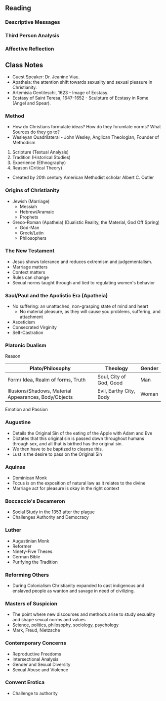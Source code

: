 ## Reading
### Descriptive Messages
### Third Person Analysis
### Affective Reflection

## Class Notes
- Guest Speaker: Dr. Jeanine Viau.
- Apatheia: the attention shift towards sexuality and sexual pleasure in Christianity.
- Artemisia Gentileschi, 1623 - Image of Ecstasy. 
- Ecstasy of Saint Teresa, 1647–1652 - Sculpture of Ecstasy in Rome (Angel and Spear).
### Method
- How do Christians formulate ideas? How do they forumlate norms? What Sources do they go to?
- Wesleyan Quadrilateral - John Wesley, Anglican Theologian, Founder of Methodism 
1. Scripture (Textual Analysis)
2. Tradition (Historical Studies)
3. Experience (Ethnography)
4. Reason (Critical Theory)
- Created by 20th century American Methodist scholar Albert C. Outler
### Origins of Christianity
- Jewish (Marriage)
	- Messiah
	- Hebrew/Aramaic
	- Prophets
- Greco-Roman (Apatheia) (Dualistic Reality, the Material, God Off Spring)
	- God-Man
	- Greek/Latin
	- Philosophers
### The New Testament
- Jesus shows tolerance and reduces extremism and judgementalism.
- Marriage matters
- Context matters
- Rules can change
- Sexual norms taught through and tied to regulating women's behavior
### Saul/Paul and the Apolistic Era (Apatheia)
- No suffering: an unattached, non-grasping state of mind and heart
	- No material pleasure, as they will cause you problems, suffering, and attachment
- Asceticism
- Consecrated Virginity
- Self-Castration
### Platonic Dualism

Reason

| Plato/Philosophy | Theology | Gender |
| ---- | ---- | ---- |
| Form/ Idea, Realm of forms, Truth | Soul, City of God, Good | Man |
| Illusions/Shadows, Material Appearances, Body/Objects | Evil, Earthy City, Body | Woman |

Emotion and Passion
### Augustine
- Details the Original Sin of the eating of the Apple with Adam and Eve
- Dictates that this original sin is passed down throughout humans through sex, and all that is birthed has the original sin.
- We then have to be baptized to cleanse this.
- Lust is the desire to pass on the Original Sin
### Aquinas 
- Dominican Monk
- Focus is on the exposition of natural law as it relates to the divine
- Marriage act for pleasure is okay in the right context
### Boccaccio's Decameron
- Social Study in the 1353 after the plague
- Challenges Authority and Democracy
### Luther
- Augustinian Monk
- Reformer
- Ninety-Five Theses
- German Bible
- Purifying the Tradition
### Reforming Others
- During Colonialism Christianity expanded to cast indigenous and enslaved people as wanton and savage in need of civilizing.
### Masters of Suspicion 
- The point where new discourses and methods arise to study sexuality and shape sexual norms and values
- Science, politics, philosophy, sociology, psychology
- Mark, Freud, Nietzsche
### Contemporary Concerns
- Reproductive Freedoms
- Intersectional Analysis
- Gender and Sexual Diversity
- Sexual Abuse and Violence
### Convent Erotica
- Challenge to authority